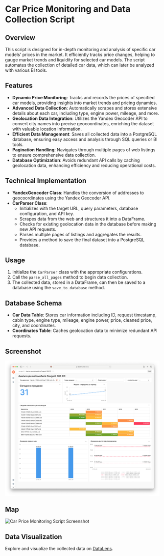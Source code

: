# Car Price Monitoring and Data Collection Script

## Overview
This script is designed for in-depth monitoring and analysis of specific car models' prices in the market. It efficiently tracks price changes, helping to gauge market trends and liquidity for selected car models. The script automates the collection of detailed car data, which can later be analyzed with various BI tools.

## Features

- **Dynamic Price Monitoring**: Tracks and records the prices of specified car models, providing insights into market trends and pricing dynamics.
- **Advanced Data Collection**: Automatically scrapes and stores extensive details about each car, including type, engine power, mileage, and more.
- **Geolocation Data Integration**: Utilizes the Yandex Geocoder API to convert city names into precise geocoordinates, enriching the dataset with valuable location information.
- **Efficient Data Management**: Saves all collected data into a PostgreSQL database, ensuring easy access and analysis through SQL queries or BI tools.
- **Pagination Handling**: Navigates through multiple pages of web listings to ensure comprehensive data collection.
- **Database Optimization**: Avoids redundant API calls by caching geolocation data, enhancing efficiency and reducing operational costs.

## Technical Implementation

- **YandexGeocoder Class**: Handles the conversion of addresses to geocoordinates using the Yandex Geocoder API.
- **CarParser Class**:
  - Initializes with the target URL, query parameters, database configuration, and API key.
  - Scrapes data from the web and structures it into a DataFrame.
  - Checks for existing geolocation data in the database before making new API requests.
  - Parses multiple pages of listings and aggregates the results.
  - Provides a method to save the final dataset into a PostgreSQL database.

## Usage

1. Initialize the `CarParser` class with the appropriate configurations.
2. Call the `parse_all_pages` method to begin data collection.
3. The collected data, stored in a DataFrame, can then be saved to a database using the `save_to_database` method.

## Database Schema

- **Car Data Table**: Stores car information including ID, request timestamp, cabin type, engine type, mileage, engine power, price, cleaned price, city, and coordinates.
- **Coordinates Table**: Caches geolocation data to minimize redundant API requests.

## Screenshot
![Car Price Monitoring Script Screenshot](img/screen.png)
## Map
![Car Price Monitoring Script Screenshot](img/map.png)

## Data Visualization

Explore and visualize the collected data on [DataLens](https://datalens.yandex/oj5daeja71l4c).
